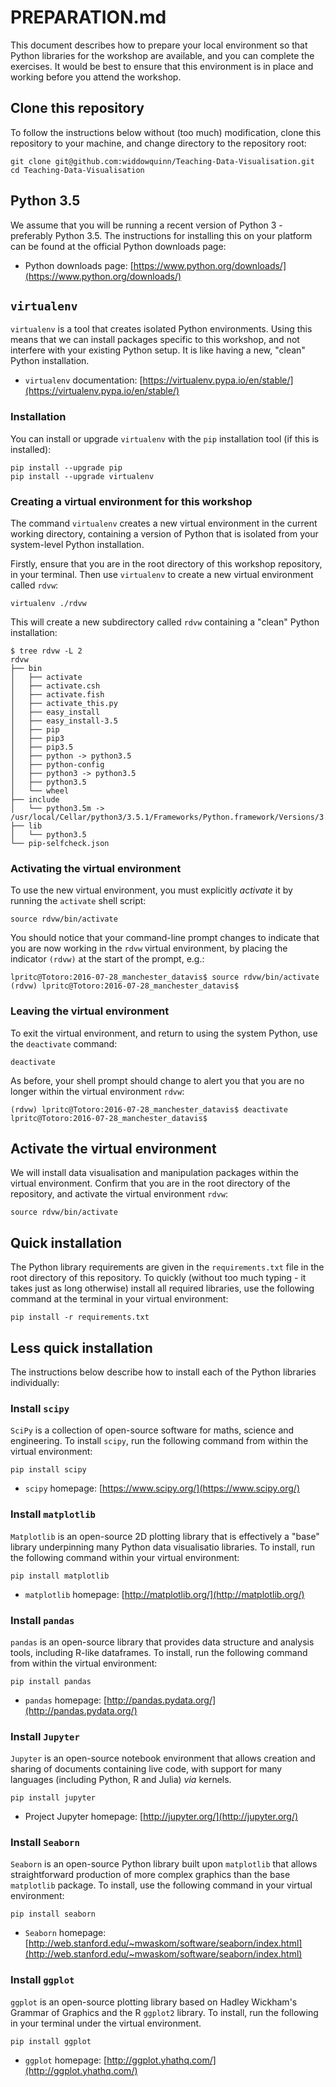 # PREPARATION.md

This document describes how to prepare your local environment so that Python libraries for the workshop are available, and you can complete the exercises. It would be best to ensure that this environment is in place and working before you attend the workshop.

## Clone this repository

To follow the instructions below without (too much) modification, clone this repository to your machine, and change directory to the repository root:

```
git clone git@github.com:widdowquinn/Teaching-Data-Visualisation.git
cd Teaching-Data-Visualisation
```

## Python 3.5

We assume that you will be running a recent version of Python 3 - preferably Python 3.5. The instructions for installing this on your platform can be found at the official Python downloads page:

* Python downloads page: [https://www.python.org/downloads/](https://www.python.org/downloads/)

## `virtualenv`

`virtualenv` is a tool that creates isolated Python environments. Using this means that we can install packages specific to this workshop, and not interfere with your existing Python setup. It is like having a new, "clean" Python installation.

* `virtualenv` documentation: [https://virtualenv.pypa.io/en/stable/](https://virtualenv.pypa.io/en/stable/)

### Installation

You can install or upgrade `virtualenv` with the `pip` installation tool (if this is installed):

```
pip install --upgrade pip
pip install --upgrade virtualenv
```

### Creating a virtual environment for this workshop

The command `virtualenv` creates a new virtual environment in the current working directory, containing a version of Python that is isolated from your system-level Python installation.

Firstly, ensure that you are in the root directory of this workshop repository, in your terminal. Then use `virtualenv` to create a new virtual environment called `rdvw`:

```
virtualenv ./rdvw
```

This will create a new subdirectory called `rdvw` containing a "clean" Python installation:

```
$ tree rdvw -L 2
rdvw
├── bin
│   ├── activate
│   ├── activate.csh
│   ├── activate.fish
│   ├── activate_this.py
│   ├── easy_install
│   ├── easy_install-3.5
│   ├── pip
│   ├── pip3
│   ├── pip3.5
│   ├── python -> python3.5
│   ├── python-config
│   ├── python3 -> python3.5
│   ├── python3.5
│   └── wheel
├── include
│   └── python3.5m -> /usr/local/Cellar/python3/3.5.1/Frameworks/Python.framework/Versions/3.5/include/python3.5m
├── lib
│   └── python3.5
└── pip-selfcheck.json
```

### Activating the virtual environment

To use the new virtual environment, you must explicitly *activate* it by running the `activate` shell script:

```
source rdvw/bin/activate
```

You should notice that your command-line prompt changes to indicate that you are now working in the `rdvw` virtual environment, by placing the indicator `(rdvw)` at the start of the prompt, e.g.:

```
lpritc@Totoro:2016-07-28_manchester_datavis$ source rdvw/bin/activate
(rdvw) lpritc@Totoro:2016-07-28_manchester_datavis$ 
```

### Leaving the virtual environment

To exit the virtual environment, and return to using the system Python, use the `deactivate` command:

```
deactivate
```

As before, your shell prompt should change to alert you that you are no longer within the virtual environment `rdvw`:

```
(rdvw) lpritc@Totoro:2016-07-28_manchester_datavis$ deactivate
lpritc@Totoro:2016-07-28_manchester_datavis$ 
```

## Activate the virtual environment

We will install data visualisation and manipulation packages within the virtual environment. Confirm that you are in the root directory of the repository, and activate the virtual environment `rdvw`:

```
source rdvw/bin/activate
```

## Quick installation

The Python library requirements are given in the `requirements.txt` file in the root directory of this repository. To quickly (without too much typing - it takes just as long otherwise) install all required libraries, use the following command at the terminal in your virtual environment:

```
pip install -r requirements.txt
```

## Less quick installation 

The instructions below describe how to install each of the Python libraries individually:

### Install `scipy`

`SciPy` is a collection of open-source software for maths, science and engineering. To install `scipy`, run the following command from within the virtual environment:

```
pip install scipy
```

* `scipy` homepage: [https://www.scipy.org/](https://www.scipy.org/)

### Install `matplotlib`

`Matplotlib` is an open-source 2D plotting library that is effectively a "base" library underpinning many Python data visualisatio libraries. To install, run the following command within your virtual environment:

```
pip install matplotlib
```

* `matplotlib` homepage: [http://matplotlib.org/](http://matplotlib.org/)

### Install `pandas`

`pandas` is an open-source library that provides data structure and analysis tools, including R-like dataframes. To install, run the following command from within the virtual environment:

```
pip install pandas
```

* `pandas` homepage: [http://pandas.pydata.org/](http://pandas.pydata.org/)

### Install `Jupyter`

`Jupyter` is an open-source notebook environment that allows creation and sharing of documents containing live code, with support for many languages (including Python, R and Julia) *via* kernels.

```
pip install jupyter
```

* Project Jupyter homepage: [http://jupyter.org/](http://jupyter.org/)

### Install `Seaborn`

`Seaborn` is an open-source Python library built upon `matplotlib` that allows straightforward production of more complex graphics than the base `matplotlib` package. To install, use the following command in your virtual environment:

```
pip install seaborn
```

* `Seaborn` homepage: [http://web.stanford.edu/~mwaskom/software/seaborn/index.html](http://web.stanford.edu/~mwaskom/software/seaborn/index.html)

### Install `ggplot`

`ggplot` is an open-source plotting library based on Hadley Wickham's Grammar of Graphics and the R `ggplot2` library. To install, run the following in your terminal under the virtual environment.

```
pip install ggplot
```

* `ggplot` homepage: [http://ggplot.yhathq.com/](http://ggplot.yhathq.com/)